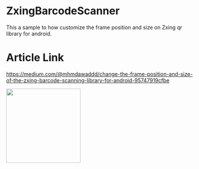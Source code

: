 # ZxingBarcodeScanner
This a sample to how customize the frame position and size on Zxing qr library for android.

# Article Link
https://medium.com/@mhmdawaddd/change-the-frame-position-and-size-of-the-zxing-barcode-scanning-library-for-android-95747919cfbe


<p float="left">
<img src="https://serving.photos.photobox.com/633012739d1a9eb99784fa39dca472c08675c3be4bdfde7c341999c5964a1d1f0af18877.jpg" width="200">
</p>
